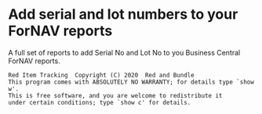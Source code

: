 # Add serial and lot numbers to your ForNAV reports

A full set of reports to add Serial No and Lot No to you Business Central ForNAV reports.

    Red Item Tracking  Copyright (C) 2020  Red and Bundle
    This program comes with ABSOLUTELY NO WARRANTY; for details type `show w'.
    This is free software, and you are welcome to redistribute it
    under certain conditions; type `show c' for details.
